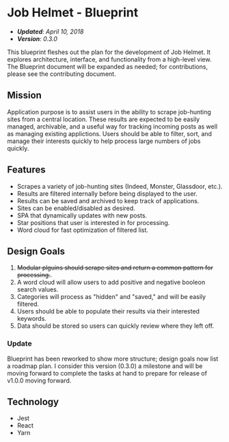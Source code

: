 # Job Helmet - Blueprint

* _**Updated**: April 10, 2018_
* _**Version**: 0.3.0_

This blueprint fleshes out the plan for the development of Job Helmet. It explores architecture, interface, and functionality from a high-level view. The Blueprint document will be expanded as needed; for contributions, please see the contributing document.

## Mission

Application purpose is to assist users in the ability to scrape job-hunting sites from a central location. These results are expected to be easily managed, archivable, and a useful way for tracking incoming posts as well as managing existing applictions. Users should be able to filter, sort, and manage their interests quickly to help process large numbers of jobs quickly.

## Features

* Scrapes a variety of job-hunting sites (Indeed, Monster, Glassdoor, etc.).
* Results are filtered internally before being displayed to the user.
* Results can be saved and archived to keep track of applications.
* Sites can be enabled/disabled as desired.
* SPA that dynamically updates with new posts.
* Star positions that user is interested in for processing.
* Word cloud for fast optimization of filtered list.

## Design Goals

1. ~~Modular plguins should scrape sites and return a common pattern for processing.~~.
2. A word cloud will allow users to add positive and negative booleon search values.
3. Categories will process as "hidden" and "saved," and will be easily filtered.
4. Users should be able to populate their results via their interested keywords.
5. Data should be stored so users can quickly review where they left off.

### Update

Blueprint has been reworked to show more structure; design goals now list a roadmap plan. I consider this version (0.3.0) a milestone and will be moving forward to complete the tasks at hand to prepare for release of v1.0.0 moving forward.

## Technology

* Jest
* React
* Yarn
